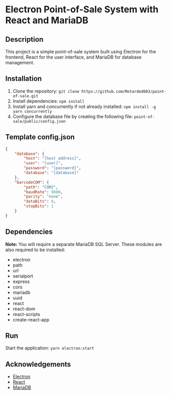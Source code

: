 # Electron Point-of-Sale System with React and MariaDB

## Description
This project is a simple point-of-sale system built using Electron for the frontend, React for the user interface, and MariaDB for database management.

## Installation
1. Clone the repository: `git clone https://github.com/Motarded603/point-of-sale.git`
2. Install dependencies: `npm install`
3. Install yarn and concurrently if not already installed: `npm install -g yarn concurrently`
4. Configure the database file by creating the following file: `point-of-sale/public/config.json`

## Template config.json
```json
{
    "database": {
        "host": "[host address]",
        "user": "[user]",
        "password": "[password]",
        "database": "[database]"
    },
    "barcodeCOM": {
        "path": "COM2",
        "baudRate": 9600,
        "parity": "none",
        "dataBits": 8,
        "stopBits": 1
    }
}
```

## Dependencies
**Note:**
You will require a separate MariaDB SQL Server. These modules are also required to be installed:
- electron
- path
- url
- serialport
- express
- cors
- mariadb
- uuid
- react
- react-dom
- react-scripts
- create-react-app

## Run
Start the application: `yarn electron:start`


## Acknowledgements
- [Electron](https://electronjs.org/)
- [React](https://reactjs.org/)
- [MariaDB](https://mariadb.org/)
